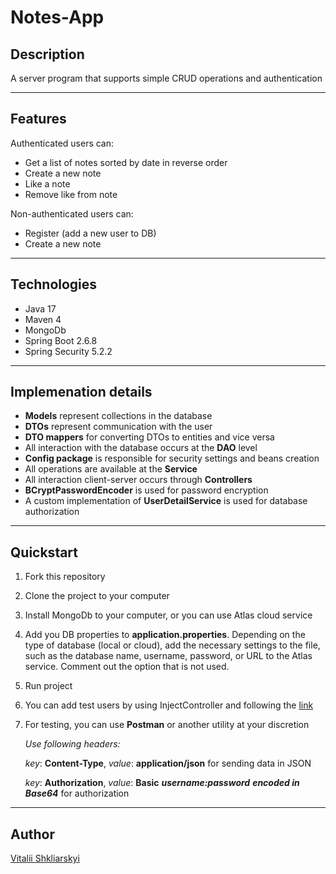 # Notes-App

##  Description
A server program that supports simple CRUD operations and authentication

---

## Features

Authenticated users can:
- Get a list of notes sorted by date in reverse order 
- Create a new note
- Like a note
- Remove like from note

Non-authenticated users can:

- Register (add a new user to DB)
- Create a new note

---

## Technologies
- Java 17
- Maven 4
- MongoDb
- Spring Boot 2.6.8
- Spring Security 5.2.2

---
## Implemenation details
- **Models** represent collections in the database
- **DTOs** represent communication with the user
- **DTO mappers** for converting DTOs to entities and vice versa
- All interaction with the database occurs at the **DAO** level
- **Config package** is responsible for security settings and beans creation
- All operations are available at the **Service**
- All interaction client-server occurs through **Controllers**
- **BCryptPasswordEncoder** is used for password encryption
- A custom implementation of **UserDetailService** is used for database authorization 

---

## Quickstart
1. Fork this repository
2. Clone the project to your computer
3. Install MongoDb to your computer, or you can use Atlas cloud service
4. Add you DB properties to **application.properties**. Depending on the type of database (local or cloud), add the necessary settings to the file, such as the database name, username, password, or URL to the Atlas service. Comment out the option that is not used.
5. Run project
6. You can add test users by using InjectController and following the [link](http://localhost:8080/inject)
7. For testing, you can use **Postman** or another utility at your discretion
    
   *Use following headers:*

    *key*: **Content-Type**, *value*: **application/json** for sending data in JSON

    *key*: **Authorization**, *value*: **Basic** ***username:password*** ***encoded in Base64*** for authorization

---

## Author

[Vitalii Shkliarskyi](https://github.com/VitaliiShkliarskyi)
